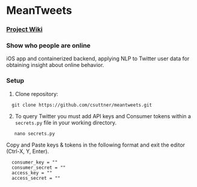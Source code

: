 # **MeanTweets**

### <a href="https://github.com/csuttner/meantweets/wiki">Project Wiki</a>

### Show who people are online

iOS app and containerized backend, applying NLP to Twitter user data for obtaining insight about online behavior.

### Setup
  1. Clone repository:
  ```
    git clone https://github.com/csuttner/meantweets.git
  ```
  
  2. To query Twitter you must add API keys and Consumer tokens within a `secrets.py` file in your working directory.
  
 ```
    nano secrets.py
 ```
   Copy and Paste keys & tokens in the following format and exit the editor (Ctrl-X, Y, Enter).
  ```
    consumer_key = ""
    consumer_secret = ""
    access_key = ""
    access_secret = ""
  ```
